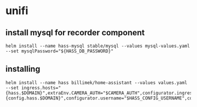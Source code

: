 # unifi

## install mysql for recorder component

```shell
helm install --name hass-mysql stable/mysql --values mysql-values.yaml --set mysqlPassword="${HASS_DB_PASSWORD}"
```

## installing

```shell
helm install --name hass billimek/home-assistant --values values.yaml --set ingress.hosts="{hass.$DOMAIN}",extraEnv.CAMERA_AUTH="$CAMERA_AUTH",configurator.ingress.hosts="{config.hass.$DOMAIN}",configurator.username="$HASS_CONFIG_USERNAME",configurator.password="$HASS_CONFIG_PASSWORD",configurator.hassApiPassword="$HASS_API_PASSWORD"
```
